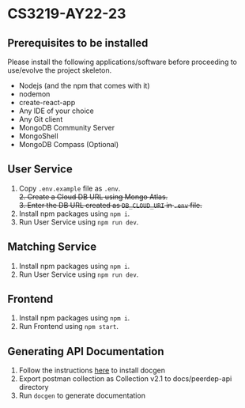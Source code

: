 # CS3219-AY22-23

## Prerequisites to be installed
Please install the following applications/software before proceeding to use/evolve the project
skeleton.
* Nodejs (and the npm that comes with it)
* nodemon
* create-react-app
* Any IDE of your choice
* Any Git client
* MongoDB Community Server
* MongoShell
* MongoDB Compass (Optional)

## User Service
1. Copy `.env.example` file as `.env`.  
~~2. Create a Cloud DB URL using Mongo Atlas.~~  
~~3. Enter the DB URL created as `DB_CLOUD_URI` in `.env` file.~~  
4. Install npm packages using `npm i`.
5. Run User Service using `npm run dev`.

## Matching Service
1. Install npm packages using `npm i`.
2. Run User Service using `npm run dev`.

## Frontend
1. Install npm packages using `npm i`.
2. Run Frontend using `npm start`.

## Generating API Documentation
1. Follow the instructions [here](https://github.com/thedevsaddam/docgen) to install docgen
2. Export postman collection as Collection v2.1 to docs/peerdep-api directory
3. Run `docgen` to generate documentation

